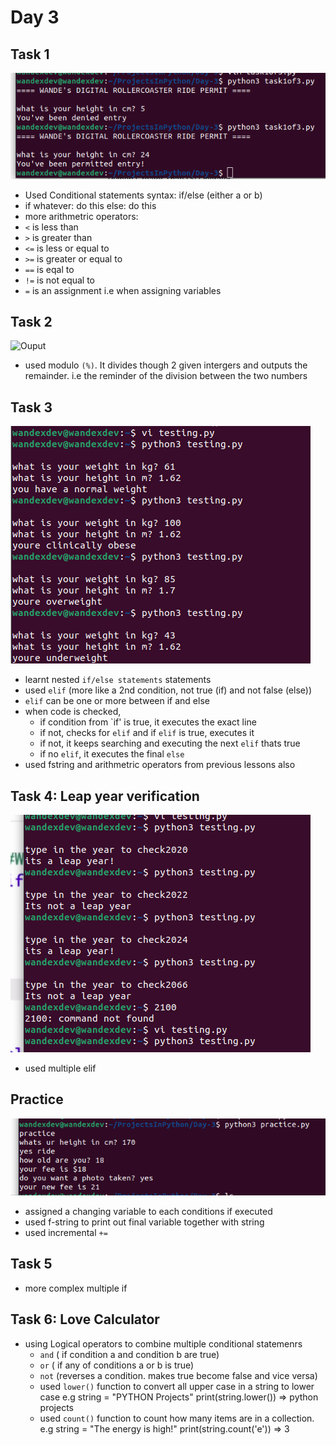 # Day 3

## Task 1
<img src="task1of3.png"
     alt="Ouput" />
 * Used Conditional statements syntax: if/else (either a or b)
  * if whatever:
  	do this
    else:
    	do this
 * more arithmetric operators:
  * `<` is less than
  * `>` is greater than
  * `<=` is less or equal to
  * `>=` is greater or equal to
  * `==` is eqal to
  * `!=` is not equal to
  * `=` is an assignment i.e when assigning variables

## Task 2
<img src="task2of3.png"
     alt="Ouput" />
* used modulo `(%)`. It divides though 2 given intergers and outputs the remainder. i.e the reminder of the division between the two numbers

## Task 3
<img src="task3of3.png"
     alt="Ouput" />
* learnt nested `if/else statements` statements
* used `elif` (more like a 2nd condition, not true (if) and not false (else))
 * `elif` can  be one or more between if and else
 * when code is checked, 
   * if condition from `if' is true, it executes the exact line
   * if not, checks for `elif` and if `elif` is true, executes it
   * if not, it keeps searching and executing the next `elif` thats true
   * if no `elif`, it executes the final `else`
* used fstring and arithmetric operators from previous lessons also

## Task 4: Leap year verification
<img src="task4of3.png"
     alt="Ouput" />
* used multiple elif

## Practice
<img src="practice.png"
	alt="Ouput" />
* assigned a changing variable to each conditions if executed
* used f-string to print out final variable together with string
* used incremental `+=`

## Task 5
* more complex multiple if

## Task 6: Love Calculator
* using Logical operators to combine multiple conditional statemenrs
	* `and` ( if condition a and condition b are true)
	* `or` ( if any of conditions a or b is true)
	* `not` (reverses a condition. makes true become false and vice versa)
	* used `lower()` function to convert all upper case in a string to lower case e.g string = "PYTHON Projects"
		print(string.lower())
	=>	python projects
	* used `count()` function to count how many items are in a collection. e.g string = "The energy is high!"
	print(string.count('e'))
	=>	3
